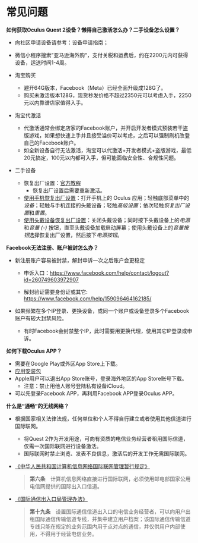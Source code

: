 # 常见问题

**如何获取Oculus Quest 2设备？懒得自己激活怎么办？二手设备怎么设置？**

* 向社区申请设备请参考：设备申请指南；

* 微信小程序搜索”亚马逊海外购“，支付关税和运费后，约在2200元内可获得设备，运送时间1-4周。
* 淘宝购买
  * 避开64G版本，Facebook（Meta）已经全面升级成128G了。
  * 购买未激活版本128G，现货秒发价格不超过2350元可以考虑入手，2250元以内靠谱店家值得入手。
* 淘宝代激活
  * 代激活通常会绑定店家的Facebook账户，并开启开发者模式预装若干盗版游戏，如果想快速上手并且接受溢价可以考虑，之后可以强制刷机改登自己的Facebook账户。
  * 如全新设备自行无法激活，淘宝可以代激活+开发者模式+盗版游戏，最低20元搞定，100元以内都可入手，但可能面临安全性、合规性问题。
* 二手设备
  * 恢复出厂设置：[官方教程](https://support.oculus.com/articles/fix-a-problem/troubleshoot-headsets-and-accessories/troubleshooting-factory-reset-quest-2/?locale=zh_CN)
    * 恢复出厂设置后需要重新激活。
  * <u>使用手机恢复出厂设置</u>：打开手机上的 Oculus 应用；轻触底部菜单中的*设备*；轻触与手机连接的头戴设备；轻触*高级设置*；依次轻触*恢复出厂设置*和*重置*。
  * <u>使用头戴设备恢复出厂设置</u>：关闭头戴设备；同时按下头戴设备上的*电源*和*音量 (-)* 按钮，直至头戴设备加载启动屏幕；使用头戴设备上的*音量按钮*选择恢复出厂设置，然后按下*电源按钮*。

**Facebook无法注册、账户被封怎么办？**

* 新注册账户容易被封禁，解封申诉一次之后账户会更稳定

  * 申诉入口：https://www.facebook.com/help/contact/logout?id=260749603972907

  * 解封验证需要身份证或其它: https://www.facebook.com/help/159096464162185/
* 如果频繁在多个IP登录、更换设备，或同一个账户或设备登录多个Facebook账户有较大封禁风险。

  * 有时Facebook会封禁整个IP，此时需要用更换代理，使用其它IP登录或申诉。

**如何下载Oculus APP？**

* 需要在Google Play或外区App Store上下载。
* [应用安装包](https://github.com/Brandon-c-tech/VR-Develop-Tutorial-CN/blob/main/Software%20source/Android/Oculus.apk)
* Apple用户可以退出App Store账号，登录海外地区的App Store账号下载。
  * 注意：禁止用他人账号登陆私有设备iCloud。
* 可以先登录Facebook APP，再利用Facebook APP登录Oculus APP。

**什么是“通畅”的无线网络？**

* 根据国家相关法律法规，任何单位和个人不得自行建立或者使用其他信道进行国际联网。

  * 将Quest 2作为开发用途，可向有资质的电信业务经营者租用国际信道，仅需一次国际联网进行设备激活。
  * 国际联网时禁止浏览、发表不良信息，激活后的开发工作无需国际联网。

* [《中华人民共和国计算机信息网络国际联网管理暂行规定》](http://www.gov.cn/zhengce/2020-12/26/content_5574802.htm)

  >  **第六条**　计算机信息网络直接进行国际联网，必须使用邮电部国家公用电信网提供的国际出入口信道。

* [《国际通信出入口局管理办法》](http://www.gov.cn/gongbao/content/2003/content_62630.htm)

  > **第十九条**　设置国际通信信道出入口的电信业务经营者，可以向用户出租国际通信传输信道专线，并集中建立用户档案；该国际通信传输信道专线只能在规定的业务范围内用于点对点的通信，并仅供用户内部使用，不得用于经营电信业务。
